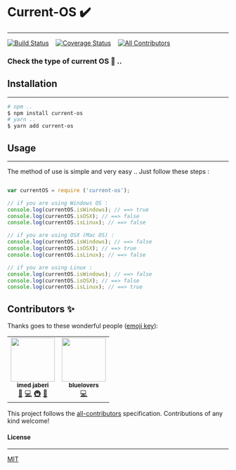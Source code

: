 # Current-OS ✔️
---

[![Build Status][travis-badge]][travis-url] &nbsp;&nbsp;
[![Coverage Status][coverage-badge]][coverage-url] &nbsp;&nbsp;
[![All Contributors](https://img.shields.io/badge/all_contributors-2-orange.svg?style=flat-square)](#contributors-)

[travis-url]: https://travis-ci.org/3imed-jaberi/current-os
[travis-badge]: https://travis-ci.org/3imed-jaberi/current-os.svg?branch=master
[coverage-url]: https://coveralls.io/github/3imed-jaberi/current-os?branch=master
[coverage-badge]: https://coveralls.io/repos/github/3imed-jaberi/current-os/badge.svg?branch=master


### Check the type of current OS 🧐 ..

## Installation 
---

```bash
# npm ..
$ npm install current-os
# yarn .. 
$ yarn add current-os
```

## Usage 
---
The method of use is simple and very easy .. Just follow these steps :

```javascript

var currentOS = require ('current-os'); 

// if you are using Windows OS : 
console.log(currentOS.isWindows); // ==> true
console.log(currentOS.isOSX); // ==> false
console.log(currentOS.isLinux); // ==> false

// if you are using OSX (Mac OS) : 
console.log(currentOS.isWindows); // ==> false
console.log(currentOS.isOSX); // ==> true
console.log(currentOS.isLinux); // ==> false

// if you are using Linux : 
console.log(currentOS.isWindows); // ==> false
console.log(currentOS.isOSX); // ==> false
console.log(currentOS.isLinux); // ==> true

```


## Contributors ✨

Thanks goes to these wonderful people ([emoji key](https://allcontributors.org/docs/en/emoji-key)):

<!-- ALL-CONTRIBUTORS-LIST:START - Do not remove or modify this section -->
<!-- prettier-ignore-start -->
<!-- markdownlint-disable -->
<table>
  <tr>
    <td align="center"><a href="https://3imed-jaberi.com"><img src="https://avatars2.githubusercontent.com/u/43971542?v=4" width="100px;" alt=""/><br /><sub><b>imed jaberi</b></sub></a><br /><a href="https://github.com/3imed-jaberi/current-os/commits?author=3imed-jaberi" title="Documentation">📖</a> <a href="https://github.com/3imed-jaberi/current-os/commits?author=3imed-jaberi" title="Code">💻</a> <a href="#infra-3imed-jaberi" title="Infrastructure (Hosting, Build-Tools, etc)">🚇</a> <a href="#maintenance-3imed-jaberi" title="Maintenance">🚧</a></td>
    <td align="center"><a href="http://bluelovers.net"><img src="https://avatars0.githubusercontent.com/u/167966?v=4" width="100px;" alt=""/><br /><sub><b>bluelovers</b></sub></a><br /><a href="https://github.com/3imed-jaberi/current-os/commits?author=bluelovers" title="Code">💻</a></td>
  </tr>
</table>

<!-- markdownlint-enable -->
<!-- prettier-ignore-end -->
<!-- ALL-CONTRIBUTORS-LIST:END -->

This project follows the [all-contributors](https://github.com/all-contributors/all-contributors) specification. Contributions of any kind welcome!

#### License
---

[MIT](LICENSE)